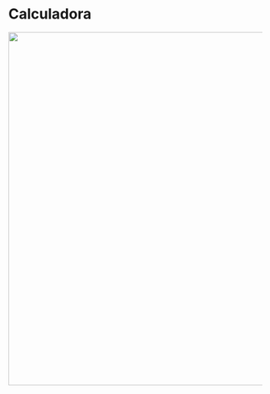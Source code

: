 # Calculadora

<div align="center">
<img src= "https://github.com/JheniferDayse/Calculadora/issues/1#issue-1681715885" width="700px" />
</div>
